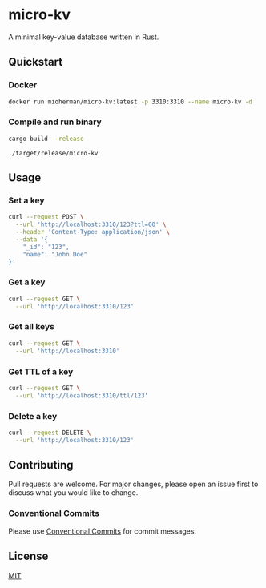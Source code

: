 # micro-kv

A minimal key-value database written in Rust.

## Quickstart

### Docker

```bash
docker run mioherman/micro-kv:latest -p 3310:3310 --name micro-kv -d
```

### Compile and run binary

```bash
cargo build --release
```

```
./target/release/micro-kv
```

## Usage

### Set a key

```bash
curl --request POST \
  --url 'http://localhost:3310/123?ttl=60' \
  --header 'Content-Type: application/json' \
  --data '{
	"_id": "123",
	"name": "John Doe"
}'
```

### Get a key

```bash
curl --request GET \
  --url 'http://localhost:3310/123'
```

### Get all keys

```bash
curl --request GET \
  --url 'http://localhost:3310'
```

### Get TTL of a key

```bash
curl --request GET \
  --url 'http://localhost:3310/ttl/123'
```

### Delete a key

```bash
curl --request DELETE \
  --url 'http://localhost:3310/123'
```

## Contributing

Pull requests are welcome. For major changes, please open an issue first to discuss what you would like to change.

### Conventional Commits

Please use [Conventional Commits](https://www.conventionalcommits.org/en/v1.0.0/) for commit messages.

## License

[MIT](./LICENSE)
